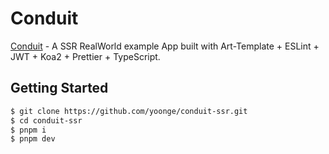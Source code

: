 # Conduit

[Conduit](https://github.com/yoonge/conduit-ssr.git) - A SSR RealWorld example App built with Art-Template + ESLint + JWT + Koa2 + Prettier + TypeScript.

## Getting Started

```sh
$ git clone https://github.com/yoonge/conduit-ssr.git
$ cd conduit-ssr
$ pnpm i
$ pnpm dev
```
